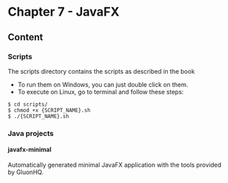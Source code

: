 # Chapter 7 - JavaFX

## Content

### Scripts
The scripts directory contains the scripts as described in the book

* To run them on Windows, you can just double click on them.
* To execute on Linux, go to terminal and follow these steps:

```
$ cd scripts/
$ chmod +x {SCRIPT_NAME}.sh
$ ./{SCRIPT_NAME}.sh
```

### Java projects

#### javafx-minimal
Automatically generated minimal JavaFX application with the tools provided by GluonHQ.
